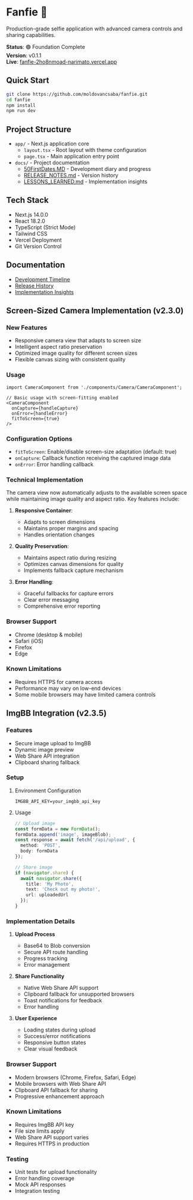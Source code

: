 # Fanfie 📸

Production-grade selfie application with advanced camera controls and sharing capabilities.

**Status**: 🟢 Foundation Complete  
**Version**: v0.1.1  
**Live**: [fanfie-2ho8nmoad-narimato.vercel.app](https://fanfie-2ho8nmoad-narimato.vercel.app)

## Quick Start

```bash
git clone https://github.com/moldovancsaba/fanfie.git
cd fanfie
npm install
npm run dev
```

## Project Structure

- `app/` - Next.js application core
  - `layout.tsx` - Root layout with theme configuration
  - `page.tsx` - Main application entry point
- `docs/` - Project documentation
  - [50FirstDates.MD](50FirstDates.MD) - Development diary and progress
  - [RELEASE_NOTES.md](RELEASE_NOTES.md) - Version history
  - [LESSONS_LEARNED.md](LESSONS_LEARNED.md) - Implementation insights

## Tech Stack

- Next.js 14.0.0
- React 18.2.0
- TypeScript (Strict Mode)
- Tailwind CSS
- Vercel Deployment
- Git Version Control

## Documentation

- [Development Timeline](50FirstDates.MD#development-timeline)
- [Release History](RELEASE_NOTES.md)
- [Implementation Insights](LESSONS_LEARNED.md)

## Screen-Sized Camera Implementation (v2.3.0)

### New Features
- Responsive camera view that adapts to screen size
- Intelligent aspect ratio preservation
- Optimized image quality for different screen sizes
- Flexible canvas sizing with consistent quality

### Usage
```tsx
import CameraComponent from './components/Camera/CameraComponent';

// Basic usage with screen-fitting enabled
<CameraComponent 
  onCapture={handleCapture}
  onError={handleError}
  fitToScreen={true}
/>
```

### Configuration Options
- `fitToScreen`: Enable/disable screen-size adaptation (default: true)
- `onCapture`: Callback function receiving the captured image data
- `onError`: Error handling callback

### Technical Implementation
The camera view now automatically adjusts to the available screen space while maintaining image quality and aspect ratio. Key features include:

1. **Responsive Container**:
   - Adapts to screen dimensions
   - Maintains proper margins and spacing
   - Handles orientation changes

2. **Quality Preservation**:
   - Maintains aspect ratio during resizing
   - Optimizes canvas dimensions for quality
   - Implements fallback capture mechanism

3. **Error Handling**:
   - Graceful fallbacks for capture errors
   - Clear error messaging
   - Comprehensive error reporting

### Browser Support
- Chrome (desktop & mobile)
- Safari (iOS)
- Firefox
- Edge

### Known Limitations
- Requires HTTPS for camera access
- Performance may vary on low-end devices
- Some mobile browsers may have limited camera controls


## ImgBB Integration (v2.3.5)

### Features
- Secure image upload to ImgBB
- Dynamic image preview
- Web Share API integration
- Clipboard sharing fallback

### Setup
1. Environment Configuration
   ```env
   IMGBB_API_KEY=your_imgbb_api_key
   ```

2. Usage
   ```typescript
   // Upload image
   const formData = new FormData();
   formData.append('image', imageBlob);
   const response = await fetch('/api/upload', {
     method: 'POST',
     body: formData
   });

   // Share image
   if (navigator.share) {
     await navigator.share({
       title: 'My Photo',
       text: 'Check out my photo!',
       url: uploadedUrl
     });
   }
   ```

### Implementation Details
1. **Upload Process**
   - Base64 to Blob conversion
   - Secure API route handling
   - Progress tracking
   - Error management

2. **Share Functionality**
   - Native Web Share API support
   - Clipboard fallback for unsupported browsers
   - Toast notifications for feedback
   - Error handling

3. **User Experience**
   - Loading states during upload
   - Success/error notifications
   - Responsive button states
   - Clear visual feedback

### Browser Support
- Modern browsers (Chrome, Firefox, Safari, Edge)
- Mobile browsers with Web Share API
- Clipboard API fallback for sharing
- Progressive enhancement approach

### Known Limitations
- Requires ImgBB API key
- File size limits apply
- Web Share API support varies
- Requires HTTPS in production

### Testing
- Unit tests for upload functionality
- Error handling coverage
- Mock API responses
- Integration testing

